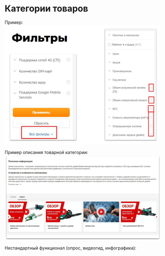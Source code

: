 # Категории товаров
Пример:
![Описание](img/category-1.png "Подпись")

Пример описания товарной категории:
![Описание](img/category-2.png "Подпись")

Нестандартный функционал (опрос, видеогид, инфографика):
